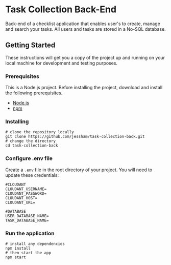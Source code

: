 # Task Collection Back-End

Back-end of a checklist application that enables user's to create, manage and search your tasks.
All users and tasks are stored in a No-SQL database.


## Getting Started

These instructions will get you a copy of the project up and running on your local machine for development and testing purposes.

### Prerequisites

This is a Node.js project. Before installing the project, download and install the following prerequisites.

* [Node.js](https://nodejs.org/en/)
* [npm](https://www.npmjs.com/)

### Installing

```
# clone the repository locally
git clone https://github.com/jessham/task-collection-back.git
# change the directory
cd task-collection-back
```

### Configure .env file

Create a ```.env``` file in the root directory of your project.
You will need to update these credentials:
```
#CLOUDANT
CLOUDANT_USERNAME=
CLOUDANT_PASSWORD=
CLOUDANT_HOST=
CLOUDANT_URL=

#DATABASE
USER_DATABASE_NAME=
TASK_DATABASE_NAME=
```

### Run the application
```
# install any dependencies
npm install
# then start the app
npm start
```